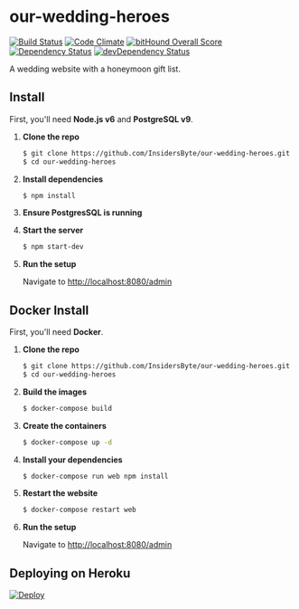 # our-wedding-heroes

[![Build Status](https://travis-ci.org/InsidersByte/our-wedding-heroes.svg)](https://travis-ci.org/InsidersByte/our-wedding-heroes)
[![Code Climate](https://codeclimate.com/github/InsidersByte/honeymoon-gift-list/badges/gpa.svg)](https://codeclimate.com/github/InsidersByte/honeymoon-gift-list)
[![bitHound Overall Score](https://www.bithound.io/github/InsidersByte/our-wedding-heroes/badges/score.svg)](https://www.bithound.io/github/InsidersByte/our-wedding-heroes)  
[![Dependency Status](https://david-dm.org/insidersbyte/our-wedding-heroes.svg)](https://david-dm.org/insidersbyte/our-wedding-heroes)
[![devDependency Status](https://david-dm.org/insidersbyte/our-wedding-heroes/dev-status.svg)](https://david-dm.org/insidersbyte/our-wedding-heroes#info=devDependencies)

A wedding website with a honeymoon gift list.

## Install

First, you'll need **Node.js v6** and **PostgreSQL v9**.

1.  **Clone the repo**

    ```bash
    $ git clone https://github.com/InsidersByte/our-wedding-heroes.git
    $ cd our-wedding-heroes
    ```
    
2. **Install dependencies**

    ```bash
    $ npm install
    ```
    
3. **Ensure PostgresSQL is running**
    
4. **Start the server**

    ```bash
    $ npm start-dev
    ```
    
5.  **Run the setup**
    
    Navigate to [http://localhost:8080/admin](http://localhost:8080/admin)

## Docker Install

First, you'll need **Docker**.

1.  **Clone the repo**

    ```bash
    $ git clone https://github.com/InsidersByte/our-wedding-heroes.git
    $ cd our-wedding-heroes
    ```
    
2. **Build the images**

    ```bash
    $ docker-compose build
    ```
    
3. **Create the containers**

    ```bash
    $ docker-compose up -d
    ```
    
4. **Install your dependencies**

    ```bash
    $ docker-compose run web npm install
    ```
    
5. **Restart the website**

    ```bash
    $ docker-compose restart web
    ```
    
6.  **Run the setup**

    Navigate to [http://localhost:8080/admin](http://localhost:8080/admin)

## Deploying on Heroku

[![Deploy](https://www.herokucdn.com/deploy/button.svg)](https://heroku.com/deploy)


